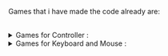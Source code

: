 Games that i have made the code already are:<br /><br />

<details>
    <summary>Games for Controller : </summary><br />

<!-- SKYRIM -->

    SKYRIM CONTROLLER<br />

<!-- FALLOUT 4 -->

    FALLOUT4 CONTROLLER<br />

<!-- DARKEST DUNGEON -->

    DARKEST DUNGEON CONTOLLER<br />

<!-- CYBERPUNK 2077 -->

    CYBERPUNK 2077 CONTROLLER<br />

    <details><!-- NIER AUTOMATA -->
        <summary>NIER AUTOMATA CONTROLLER</summary><br />
        >"quicksave", "quick save", "save", "f5" -- will send the F5 key and save the game when it's possible to save
        "quickload" "quick sload", "load", "f9" -- Will send the F9 key and load the game

        <h4>Camera:<br /><br /></h4>

        >"lookup", "lup", "look up" -- will move the right analog up
        "lookdown", "ldown", "look down" -- will move the right analog down
        "lookleft", "lleft", "look left", "turnleft" -- will move the right analog to the left
        "lookright", "lright", "look right", "turnright" -- will move the right analog right

        <h4>Movement:<br /><br /></h4>

        >"forward" -- will move the left analog up
        "backwards" -- will move the left analog down
        "left" -- will move the left analog to the left
        "right" -- will move the left analog to the right

        >"auto walk", "walk" -- will hold the left analog up
        "stop walking", "stop running" -- will move the left analog to the center

        <h4>Buttons ABXY:<br /><br /></h4>

        >"accept", "activate", "a" -- will press A
        "hold a" -- will hold A for 1 sec
        "return", "back", "b", "use" -- Will press B
        "hold b" -- Will hold B for 1 sec
        "x", "fast attack", "attack" -- Will press X
        "y", "strong attack" -- Will press Y

        <h4>Triggers and shoulder/bumpers:<br /><br /></h4>

        >"aim", "left trigger", "lt", "lock cam" -- Will hold the left trigger
        "freeaim", "free aim", "faim", "release left trigger", "rlt" -- Will release the left trigger
        right_trigger = ["shoot", "attack", "right trigger", "rt", "dodge", "run" -- 

        >right_shoulder = ["right shoulder", "rb"]
        left_shoulder = ["left shoulder", "lb"]

        <h4>Dpads:<br /><br /></h4>

        >d_pad_up_ = ["dup", "dpadup", "d pad up"]
        d_pad_down_ = ["dup", "dpaddown", "d pad down"]
        d_pad_left_ = ["dleft", "dpadleft", "d pad left"]
        d_pad_right_ = ["dright", "dpadright", "d pad right"]

        <h4>Other buttons:<br /><br /></h4>

        >l3_ = ["l3"]
        r3_ = ["r3"]
        back_ = ["select"]
        start_ = ["pause", "start"]
    </details>
    <details><!-- DARK SOULS REMASTER -->
        <summary>DARK SOULS REMASTERED : </summary><br />
        Camera:<br /><br />

        >"lookup", "lup", "look up" will move the right analog up<br />
        "lookdown", "ldown", "look down" will move the right analog down<br />
        "lookleft", "lleft", "look left", "turnleft" will move the right analog left<br />
        "lookright", "lright", "look right", "turnright" will move the right analog right<br /><br />

        <h4>Movement:<br /><br /></h4>

        >"forward" will move the left analog up<br />
        "backwards" will move the left analog down<br />
        "left" will move the left analog left<br />
        "right" will move the left analog right<br /><br />
        "auto walk", "walk" will hold my right analog up<br />
        "stop walking", "stop running" will reset my right analog position<br /><br />

        <h4>Buttons ABXY:<br /><br /></h4>

        >"a" will press my A button<br />
        "hold a" will hold my A button for 1 seccond <br />
        "return", "back", "b", "roll" will press my B button<br />
        "hold_b_1sec", "hold b" will hold my B button for 1 seccond <br />
        "use item", "heal", "x" will press my X button<br />
        "y", "two handed", "two hand" will press my Y button<br /><br />

        <h4>Triggers and shoulder/bumpers:<br /><br /></h4>

        >"left trigger", "lt", "parry" will press my left trigger<br />
        "hold lt", "hold left trigger", "hold lefttrigger", "hlt", "aim" will hold my left trigger for 30 secconds<br />
        "release left trigger", "rlt" will release my left trigger if someone used hold left trigger<br />
        "fire arrow", "shoot", "right trigger", "rt", "heavy attack" wil press my right trigger<br />
        "hold rt", "hold right trigger", "hrt" will hold my right trigger for 10 secconds<br />
        "release rt", "release right trigger" will release my right trigger if someone used hold right trigger<br /><br />
        "right shoulder", "rb", "light attack", "attack" will press my right shoulder/bumper<br />
        "left shoulder", "lb", "shield", "defend" will press my left shoulder/bumper<br /><br />

        <h4>Dpads:<br /><br /></h4>

        >"change pyro", "change miracle", "change spell", "change magic", "dup", "dpadup", "d pad up" will press my d pad up button<br />
        "change item", "dup", "dpaddown", "d pad down" will press my d pad down button<br />
        "change left weapon", "dleft", "dpadleft", "d pad left" will press my d pad left button<br />
        "change right weapon", "dright", "dpadright", "d pad right" will press my d pad right button<br /><br />

        <h4>Other buttons:<br /><br /></h4>

        >"l3" will press L3<br />
        "r3" will press R3<br /><br />
        "select", "gesture", "gestures" will press may back/select button<br />
        "pause", "start", "menu" will press my start/pause button<br />
    </details>

    <details><!-- DRAGON'S DOGMA -->
        summary>DRAGON'S DOGMA: DARK ARISEN : </summary><br />

        >"quicksave", "quick save", "save", "f5" will do a quicksave<br />
        "quickcheckpoint" "quick checkpoint", "checkpoint", "f9" will do a checkpoint<br /><br />

        <h4>Camera:<br /><br /></h4>

        >"lookup", "lup", "look up" will move the right analog up<br />
        "lookdown", "ldown", "look down" will move the right analog down<br />
        "lookleft", "lleft", "look left", "turnleft" will move the right analog left<br />
        "lookright", "lright", "look right", "turnright" will move the right analog right<br /><br />

        <h4>Movement:<br /><br /></h4>

        >"forward" will move the left analog up<br />
        "backwards" will move the left analog down<br />
        "left" will move the left analog left<br />
        "right" will move the left analog right<br /><br />
        "auto walk", "walk" will hold my right analog up<br />
        "stop walking", "stop running" will reset my right analog position<br /><br />

        <h4>Buttons ABXY:<br /><br /></h4>

        >"jump", "a" will press my A button<br />
        "hold a" will hold my A button for 1 seccond <br />
        "double jump", "aa", "2a" will press A twice with a 0.5 seccond interval<br />
        "return", "back", "b", "action", "help", "examine" will press my B button<br />
        "hold b" will hold my B button for 1 seccond <br />
        "light attack", "x" will press my X button<br />
        "y", "heavy attack" will press my Y button<br /><br />

        <h4>Triggers and shoulder/bumpers:<br /><br /></h4>

        >"draw", "sheathe", "left trigger", "lt" will press my left trigger<br />
        "hold lt", "hold left trigger", "hold lefttrigger", "hlt" will hold my left trigger for 30 secconds<br />
        "release left trigger", "rlt" will release my left trigger if someone used hold left trigger<br />
        "grab", "cling", "fire arrow", "shoot", "right trigger", "rt" wil press my right trigger<br />
        "hold rt", "hold right trigger", "hrt"] will hold my right trigger for 10 secconds<br />
        "release rt", "release right trigger" will release my right trigger if someone used hold right trigger<br /><br />
        "right shoulder", "rb" will press my right shoulder/bumper<br />
        "left shoulder", "lb" will press my left shoulder/bumper<br /><br />

        <h4>Dpads:<br /><br /></h4>

        >"go", "dup", "dpadup", "d pad up" will press my d pad up button<br />
        "come", "dup", "dpaddown", "d pad down" will press my d pad down button<br />
        "help", "dleft", "dpadleft", "d pad left" will press my d pad left button<br />
        "help", "dright", "dpadright", "d pad right" will press my d pad right button<br /><br />

        <h4>Other buttons:<br /><br /></h4>

        >"l3" will press L3<br />
        "r3" will press R3<br /><br />
        "select", "inventory" will press may back/select button<br />
        "pause", "start" will press my start/pause button<br />
    </details>

    <details><!-- HOLLOW KNIGHT -->
        summary>HOLLOW KNIGHT : </summary><br />

        <h4>Camera:<br /><br /></h4>

        >"lookup", "lup", "look up" will move the right analog up<br />
        "lookdown", "ldown", "look down" will move the right analog down<br />

        <h4>Movement:<br /><br /></h4>

        >"up" will move the left analog up<br />
        "down" will move the left analog down<br />
        "left" will move the left analog left<br />
        "right" will move the left analog right<br /><br />

        <h4>Buttons ABXY:<br /><br /></h4>

        >"jump", "a" will press my A button<br />
        "hold a" will hold my A button for 1 seccond <br />
        "return", "back", "b", "spell" will press my B button<br />
        "hold b", "heal" will hold my B button for 1 seccond <br />
        "attack", "x" will press my X button<br />
        "y" will press my Y button<br /><br />

        <h4>Triggers and shoulder/bumpers:<br /><br /></h4>

        >"dash", "right trigger", "rt" wil press my right trigger<br />
        "right shoulder", "rb", "quick spell" will press my right shoulder/bumper<br />

        <h4>Dpads:<br /><br /></h4>

        >"dup", "dpadup", "d pad up" will press my d pad up button<br />
        "dup", "dpaddown", "d pad down" will press my d pad down button<br />
        "dleft", "dpadleft", "d pad left" will press my d pad left button<br />
        "dright", "dpadright", "d pad right" will press my d pad right button<br /><br />

        <h4>Other buttons:<br /><br /></h4>

        >"select", "inventory" will press may back/select button<br />
        "pause", "start" will press my start/pause button<br />
    </details>
</details>

<details>
    <summary>Games for Keyboard and Mouse : </summary><br />
    MORROWIND FOR KEYBOARD<br />
    SKYRIM FOR KEYBOARD<br />
    FALLOUT4 KEYBOARD<br />
    TERRARIA KEYBOARD<br />
    CYBER PUNK 2077 KEYBOARD<br />
</details>
